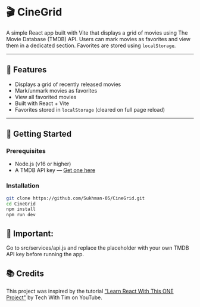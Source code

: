 # 🎬 CineGrid

A simple React app built with Vite that displays a grid of movies using The Movie Database (TMDB) API. Users can mark movies as favorites and view them in a dedicated section. Favorites are stored using `localStorage`.

---

## 📌 Features

- Displays a grid of recently released movies
- Mark/unmark movies as favorites
- View all favorited movies
- Built with React + Vite
- Favorites stored in `localStorage` (cleared on full page reload)

---

## 🚀 Getting Started

### Prerequisites

- Node.js (v16 or higher)
- A TMDB API key — [Get one here](https://www.themoviedb.org)

### Installation

```bash
git clone https://github.com/Sukhman-05/CineGrid.git
cd CineGrid
npm install
npm run dev
```
## 🔑 Important:
Go to src/services/api.js and replace the placeholder with your own TMDB API key before running the app.

## 📚 Credits
This project was inspired by the tutorial
["Learn React With This ONE Project"](https://youtu.be/G6D9cBaLViA?si=e-5pOmZdSv36Jgb3) by Tech With Tim on YouTube.

